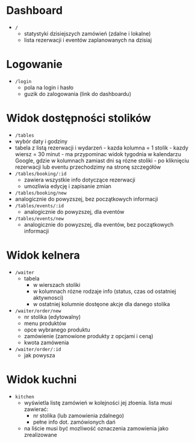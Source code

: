 # Dashboard

  - `/`
    - statystyki dzisiejszych zamówień (zdalne i lokalne)
    - lista rezerwacji i eventów zaplanowanych na dzisiaj

# Logowanie

  - `/login`
    - pola na login i hasło
    - guzik do zalogowania (link do dashboardu)

# Widok dostępności stolików

  - `/tables`
   - wybór daty i godziny
   - tabela z listą rezerwacji i wydarzeń
    - kazda kolumna = 1 stolik
    - kazdy wiersz = 30 minut
    - ma przypominac widok tygodnia w kalendarzu Google, gdzie w kolumnach zamiast dni są rózne stoliki
    - po kliknięciu rezerwacji lub eventu przechodzimy na stronę szczegółów
  - `/tables/booking/:id`
    - zawiera wszystkie info dotyczące rezerwacji
    - umozliwia edycję i zapisanie zmian
  - `/tables/booking/new`
   - analogicznie do powyzszej, bez początkowych informacji
  - `/tables/events/:id`
    - analogicznie do powyzszej, dla eventów
  - `/tables/events/new`
    - analogicznie do powyzszej, dla eventów, bez początkowych informacji

# Widok kelnera

  - `/waiter`
    - tabela
      - w wierszach stoliki
      - w kolumnach rózne rodzaje info (status, czas od ostatniej aktywnosci)
      - w ostatniej kolumnie dostęone akcje dla danego stolika
  - `/waiter/order/new`
    - nr stolika (edytowalny)
    - menu produktów
    - opce wybranego produktu
    - zamówienie (zamowione produkty z opcjami i ceną)
    - kwota zamówenia
  - `/waiter/order/:id`
    - jak powysza

# Widok kuchni

  - `kitchen`
    - wyświetla listę zamówień w kolejności jej złoenia. lista musi zawierać:
      - nr stolika (lub zamowienia zdalnego)
      - pełne info dot. zamówionych dań
    - na liście musi być mozliwość oznaczenia zamowienia jako zrealizowane  
